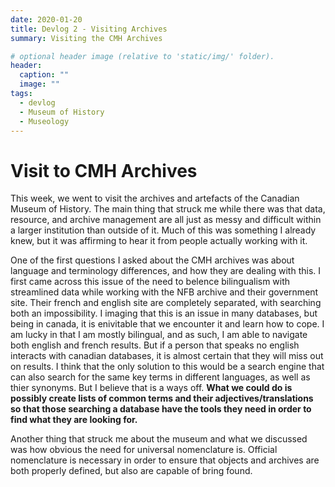 ```yaml
---
date: 2020-01-20
title: Devlog 2 - Visiting Archives
summary: Visiting the CMH Archives

# optional header image (relative to 'static/img/' folder).
header:
  caption: ""
  image: ""
tags:
  - devlog
  - Museum of History
  - Museology
---
```


# Visit to CMH Archives

This week, we went to visit the archives and artefacts of the Canadian Museum of History. The main thing that struck me while there was that data, resource, and archive management are all just as messy and difficult within a larger institution than outside of it. Much of this was something I already knew, but it was affirming to hear it from people actually working with it.

One of the first questions I asked about the CMH archives was about language and terminology differences, and how they are dealing with this. I first came across this issue of the need to belence bilingualism with streamlined data while working with the NFB archive and their government site. Their french and english site are completely separated, with searching both an impossibility. I imaging that this is an issue in many databases, but being in canada, it is enivitable that we encounter it and learn how to cope. I am lucky in that I am mostly bilingual, and as such, I am able to navigate both english and french results. But if a person that speaks no english interacts with canadian databases, it is almost certain that they will miss out on results. I think that the only solution to this would be a search engine that can also search for the same key terms in different languages, as well as thier synonyms. But I believe that is a ways off. **What we could do is possibly create lists of common terms and their adjectives/translations so that those searching a database have the tools they need in order to find what they are looking for.**

Another thing that struck me about the museum and what we discussed was how obvious the need for universal nomenclature is. Official nomenclature is necessary in order to ensure that objects and archives are both properly defined, but also are capable of bring found. 
